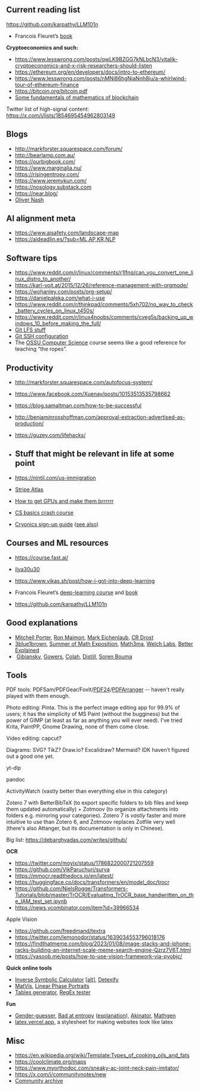 ## Current reading list

https://github.com/karpathy/LLM101n
- Francois Fleuret’s [book](https://fleuret.org/francois/lbdl.html)


**Cryptoeconomics and such:**
- https://www.lesswrong.com/posts/qwLK9BZGG7kNLbcN3/vitalik-cryptoeconomics-and-x-risk-researchers-should-listen
- https://ethereum.org/en/developers/docs/intro-to-ethereum/
- https://www.lesswrong.com/posts/nMNi86hgNjaNnh8iu/a-whirlwind-tour-of-ethereum-finance
- https://bitcoin.org/bitcoin.pdf
- [Some fundamentals of mathematics of blockchain](https://drive.google.com/file/d/1aFQD06IlRnv--6O_R1-JTOVUlkJiK9OJ/view?usp=sharing)

Twitter list of high-signal content: https://x.com/i/lists/1854695454962803149
## Blogs

- http://markforster.squarespace.com/forum/
- http://bearlamp.com.au/
- https://ourbigbook.com/
- https://www.marginalia.nu/
- https://risingentropy.com/
- https://www.jeremykun.com/
- https://nosology.substack.com
- https://near.blog/
- [Oliver Nash](http://olivernash.org/)

## AI alignment meta

- https://www.aisafety.com/landscape-map
- https://aideadlin.es/?sub=ML,AP,KR,NLP

## Software tips

- https://www.reddit.com/r/linux/comments/r1lfnq/can_you_convert_one_linux_distro_to_another/
- https://karl-voit.at/2015/12/26/reference-management-with-orgmode/
- https://wohanley.com/posts/org-setup/
- https://danielpaleka.com/what-i-use
- https://www.reddit.com/r/thinkpad/comments/5xh702/no_way_to_check_battery_cycles_on_linux_t450s/
- https://www.reddit.com/r/linux4noobs/comments/cveg5s/backing_up_windows_10_before_making_the_full/
- [Git LFS stuff](https://chatgpt.com/share/66f84fbc-5638-8005-83f0-a73f1bc97652)
- [Git SSH configuration](https://news.ycombinator.com/item?id=42233524)
- The [OSSU Computer Science](https://github.com/ossu/computer-science) course seems like a good reference for teaching “the ropes”.

## Productivity

- http://markforster.squarespace.com/autofocus-system/
- https://www.facebook.com/Xuenay/posts/10153513535798662
- https://blog.samaltman.com/how-to-be-successful
- http://benjaminrosshoffman.com/approval-extraction-advertised-as-production/
- https://guzey.com/lifehacks/

- ## Stuff that might be relevant in life at some point

- https://nintil.com/us-immigration
- [Stripe Atlas](https://www.reddit.com/r/ycombinator/comments/17qmdx5/if_you_consider_stripe_atlas_heres_a_cheaper_way/)
- [How to get GPUs and make them brrrrrr](https://docs.google.com/document/d/1_Te7AdtJrHLIzaVsSFxu03eGeCV8aw_QJkDXOo5tSUU/edit?tab=t.0#heading=h.ni2mkpurj7yt)
- [CS basics crash course](https://x.com/arpit20adlakha/status/1805084468870521100)
- [Cryonics sign-up guide](https://www.lesswrong.com/s/weBHYgBXg9thEQNEe/p/2cYebKxNp47PapHTL) ([see also](https://ralphmerkle.com/cryo/))
## Courses and ML resources
- https://course.fast.ai/
- [ilya30u30](https://arc.net/folder/D0472A20-9C20-4D3F-B145-D2865C0A9FEE)
- https://www.vikas.sh/post/how-i-got-into-deep-learning
- Francois Fleuret’s [deep-learning course](https://fleuret.org/dlc/) and [book](https://fleuret.org/francois/lbdl.html)

- https://github.com/karpathy/LLM101n
## Good explanations

- [Mitchell Porter](https://physics.stackexchange.com/users/1486/mitchell-porter), [Ron Maimon](https://physics.stackexchange.com/users/4864/ron-maimon), [Mark Eichenlaub](https://www.quora.com/profile/Mark-Eichenlaub), [CR Drost](https://physics.stackexchange.com/users/73490/cr-drost)
- [3blue1brown](https://www.youtube.com/channel/UCYO_jab_esuFRV4b17AJtAw), [Summer of Math Exposition](https://www.3blue1brown.com/blog/some1-results), [Math3ma](https://www.math3ma.com/), [Welch Labs](https://www.youtube.com/c/WelchLabsVideo/videos), [Better Explained](https://betterexplained.com/) 
-  [Gibiansky](https://andrew.gibiansky.com/), [Gowers](https://gowers.wordpress.com/), [Colah](http://colah.github.io/), [Distill](https://distill.pub/), [Soren Bouma](https://sorenbouma.github.io/)

## Tools

PDF tools: PDFSam/PDFGear/FoxIt/[PDF24](tools.pdf24.org)/[PDFArranger](https://github.com/pdfarranger/pdfarranger) -- haven't really played with them enough.

Photo editing: Pinta. This is the perfect image editing app for 99.9% of users; it has the simplicity of MS Paint (without the bugginess) but the power of GIMP (at least as far as anything you will ever need). I've tried Krita, PaintPP, Gnome Drawing, none of them come close.

Video editing: capcut?

Diagrams: SVG? TikZ? Draw.io? Excalidraw? Mermaid? IDK haven’t figured out a good one yet.

yt-dlp

pandoc

ActivityWatch (vastly better than everything else in this category)

Zotero 7 with BetterBibTeX (to export specific folders to bib files and keep them updated automatically) + Zotmoov (to organize attachments into folders e.g. mirroring your categories). Zotero 7 is *vastly* faster and more intuitive to use than Zotero 6, and Zotmoov replaces Zotfile very well (there's also Attanger, but its documentation is only in Chinese).


Big list: https://debarghyadas.com/writes/github/

**OCR**

- https://twitter.com/moyix/status/1786822000721207559
- https://github.com/VikParuchuri/surya
- https://mmocr.readthedocs.io/en/latest/
- https://huggingface.co/docs/transformers/en/model_doc/trocr
- https://github.com/NielsRogge/Transformers-Tutorials/blob/master/TrOCR/Evaluating_TrOCR_base_handwritten_on_the_IAM_test_set.ipynb
- https://news.ycombinator.com/item?id=39966534

Apple Vision
- https://github.com/freedmand/textra
- https://twitter.com/lemonodor/status/1639034553796018176
- https://findthatmeme.com/blog/2023/01/08/image-stacks-and-iphone-racks-building-an-internet-scale-meme-search-engine-Qzrz7V6T.html
- https://yasoob.me/posts/how-to-use-vision-framework-via-pyobjc/

**Quick online tools**
- [Inverse Symbolic Calculator](http://wayback.cecm.sfu.ca/projects/ISC/ISCmain.html) [[alt](https://isc.carma.newcastle.edu.au/)], [Detexify](https://detexify.kirelabs.org/)
- [MatVis](http://shad.io/MatVis/), [Linear Phase Portraits](http://mathlets.org/mathlets/linear-phase-portraits-matrix-entry/)
- [Tables generator](http://www.tablesgenerator.com/html_tables), [RegEx tester](https://regex101.com/)


**Fun**  
- [Gender-guesser](http://www.hackerfactor.com/GenderGuesser.php), [Bad at entropy](http://www.loper-os.org/bad-at-entropy/manmach.html) ([explanation](https://www.reddit.com/r/programming/comments/1p3ti1/you_are_bad_at_entropy/)), [Akinator](https://en.akinator.com/), [Mathgen](https://thatsmathematics.com/mathgen/)
- [latex.vercel.app](https://latex.vercel.app/), a stylesheet for making websites look like latex
## Misc

- https://en.wikipedia.org/wiki/Template:Types_of_cooking_oils_and_fats
- https://coolclimate.org/maps
- https://www.myorthodoc.com/sneaky-ac-joint-neck-pain-imitator/
- https://x.com/i/communitynotes/new
- [Community archive](https://www.community-archive.org/)
